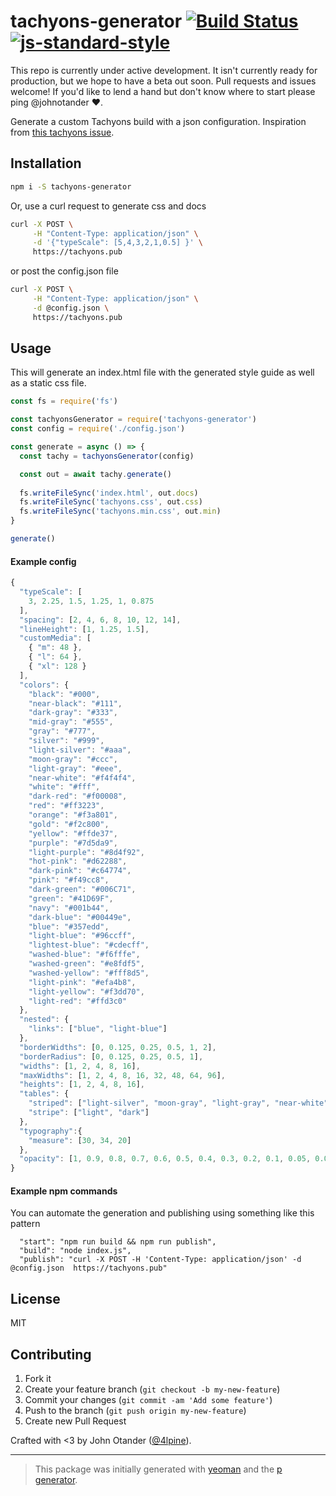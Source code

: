 # tachyons-generator [![Build Status](https://secure.travis-ci.org/tachyons-css/tachyons-generator.svg?branch=master)](https://travis-ci.org/tachyons-css/tachyons-generator) [![js-standard-style](https://img.shields.io/badge/code%20style-standard-brightgreen.svg?style=flat)](https://github.com/feross/standard)

This repo is currently under active development.
It isn't currently ready for production, but we hope to have a beta out soon.
Pull requests and issues welcome!
If you'd like to lend a hand but don't know where to start please ping @johnotander :heart:.

Generate a custom Tachyons build with a json configuration.
Inspiration from [this tachyons issue](https://github.com/tachyons-css/tachyons/issues/224).

## Installation

```bash
npm i -S tachyons-generator
```

Or, use a curl request to generate css and docs

```sh
curl -X POST \
     -H "Content-Type: application/json" \
     -d '{"typeScale": [5,4,3,2,1,0.5] }' \
     https://tachyons.pub
```

or post the config.json file 

```sh
curl -X POST \
     -H "Content-Type: application/json" \
     -d @config.json \
     https://tachyons.pub
```

## Usage
This will generate an index.html file with the generated style guide as well as a static css file.

```javascript
const fs = require('fs')

const tachyonsGenerator = require('tachyons-generator')
const config = require('./config.json')

const generate = async () => {
  const tachy = tachyonsGenerator(config)

  const out = await tachy.generate()
  
  fs.writeFileSync('index.html', out.docs)
  fs.writeFileSync('tachyons.css', out.css)
  fs.writeFileSync('tachyons.min.css', out.min)
}

generate()
```

#### Example config

```js
{
  "typeScale": [
    3, 2.25, 1.5, 1.25, 1, 0.875
  ],
  "spacing": [2, 4, 6, 8, 10, 12, 14],
  "lineHeight": [1, 1.25, 1.5],
  "customMedia": [
    { "m": 48 },
    { "l": 64 },
    { "xl": 128 }
  ],
  "colors": {
    "black": "#000",
    "near-black": "#111",
    "dark-gray": "#333",
    "mid-gray": "#555",
    "gray": "#777",
    "silver": "#999",
    "light-silver": "#aaa",
    "moon-gray": "#ccc",
    "light-gray": "#eee",
    "near-white": "#f4f4f4",
    "white": "#fff",
    "dark-red": "#f00008",
    "red": "#ff3223",
    "orange": "#f3a801",
    "gold": "#f2c800",
    "yellow": "#ffde37",
    "purple": "#7d5da9",
    "light-purple": "#8d4f92",
    "hot-pink": "#d62288",
    "dark-pink": "#c64774",
    "pink": "#f49cc8",
    "dark-green": "#006C71",
    "green": "#41D69F",
    "navy": "#001b44",
    "dark-blue": "#00449e",
    "blue": "#357edd",
    "light-blue": "#96ccff",
    "lightest-blue": "#cdecff",
    "washed-blue": "#f6fffe",
    "washed-green": "#e8fdf5",
    "washed-yellow": "#fff8d5",
    "light-pink": "#efa4b8",
    "light-yellow": "#f3dd70",
    "light-red": "#ffd3c0"
  },
  "nested": {
    "links": ["blue", "light-blue"]
  },
  "borderWidths": [0, 0.125, 0.25, 0.5, 1, 2],
  "borderRadius": [0, 0.125, 0.25, 0.5, 1],
  "widths": [1, 2, 4, 8, 16],
  "maxWidths": [1, 2, 4, 8, 16, 32, 48, 64, 96],
  "heights": [1, 2, 4, 8, 16],
  "tables": {
    "striped": ["light-silver", "moon-gray", "light-gray", "near-white"],
    "stripe": ["light", "dark"]
  },
  "typography":{
    "measure": [30, 34, 20]
  },
  "opacity": [1, 0.9, 0.8, 0.7, 0.6, 0.5, 0.4, 0.3, 0.2, 0.1, 0.05, 0.025, 0]
}
```

#### Example npm commands
You can automate the generation and publishing using something like this pattern
```
  "start": "npm run build && npm run publish",
  "build": "node index.js",
  "publish": "curl -X POST -H 'Content-Type: application/json' -d @config.json  https://tachyons.pub"
```


## License

MIT

## Contributing

1. Fork it
2. Create your feature branch (`git checkout -b my-new-feature`)
3. Commit your changes (`git commit -am 'Add some feature'`)
4. Push to the branch (`git push origin my-new-feature`)
5. Create new Pull Request

Crafted with <3 by John Otander ([@4lpine](https://twitter.com/4lpine)).

***

> This package was initially generated with [yeoman](http://yeoman.io) and the [p generator](https://github.com/johnotander/generator-p.git).
